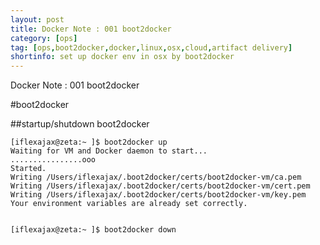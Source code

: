 ```yaml
---
layout: post
title: Docker Note : 001 boot2docker
category: [ops]
tag: [ops,boot2docker,docker,linux,osx,cloud,artifact delivery]
shortinfo: set up docker env in osx by boot2docker
---
```


Docker Note : 001 boot2docker

#boot2docker

##startup/shutdown boot2docker
```
[iflexajax@zeta:~ ]$ boot2docker up
Waiting for VM and Docker daemon to start...
................ooo
Started.
Writing /Users/iflexajax/.boot2docker/certs/boot2docker-vm/ca.pem
Writing /Users/iflexajax/.boot2docker/certs/boot2docker-vm/cert.pem
Writing /Users/iflexajax/.boot2docker/certs/boot2docker-vm/key.pem
Your environment variables are already set correctly.


[iflexajax@zeta:~ ]$ boot2docker down

```
